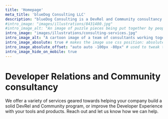 ```yaml
---
title: 'Homepage'
meta_title: 'blueDog Consulting LLC'
description: "blueDog Consulting is a DevRel and Community consultancy."
#intro_image: "images/illustrations/8431480.jpg"
#intro_image_alt: "An image of puzzle pieces being put together by people in a community. Image by storyset on Freepik"
intro_image: "images/illustrations/consulting-services.jpg"
intro_image_alt: "A cartoon image of a team of consultants working together. Image by Freepik"  # https://www.freepik.com/free-vector/organic-flat-business-people-collection_13914411.htm#fromView=search&page=3&position=16&uuid=7080d1f6-ad02-471c-a84c-4762a230cbed
intro_image_absolute: true # makes the image use css position: absolute; so it looks "offset". It's a visual effect that might not always look good depending on the image you use.
intro_image_absolute_offset: "auto auto -100px -80px" # used to tweak the positioning of the absolute image if enabled above
intro_image_hide_on_mobile: true
---
```


# Developer Relations and Community consultancy

We offer a variety of services geared towards helping your company build a solid DevRel and Community program, or improve the Developer Experience with your tools and products. Reach out and let us know how we can help.
